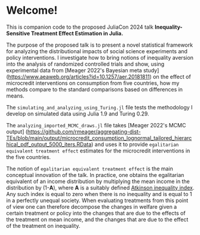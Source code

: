 # Welcome!

This is companion code to the proposed JuliaCon 2024 talk **Inequality-Sensitive Treatment Effect Estimation in Julia.**

The purpose of the proposed talk is to present a novel statistical framework for analyzing the distributional impacts of social science experiments and policy interventions. I investigate how to bring notions of inequality aversion into the analysis of randomized controlled trials and show, using experimental data from [Meager 2022's Bayesian meta study] (https://www.aeaweb.org/articles?id=10.1257/aer.20181811) on the effect of microcredit interventions on consumption from five countries, how my methods compare to the standard comparisons based on differences in means.

The `simulating_and_analyzing_using_Turing.jl` file tests the methodology I develop on simulated data using Julia 1.9 and Turing 0.29.

The `analyzing_imported_MCMC_draws.jl` file takes [Meager 2022's   MCMC output] (https://github.com/rmeager/aggregating-dist-TEs/blob/main/output/microcredit_consumption_lognormal_tailored_hierarchical_pdf_output_5000_iters.RData) and uses it to provide `egalitarian equivalent treatment effect` estimates for the microcredit interventions in the five countries.

The notion of `egalitarian equivalent treatment effect` is the main conceptual innovation of the talk. In practice, one obtains the egalitarian equivalent of an income distribution by multiplying the mean income in the distribution by (1-**A**), where **A** is a suitably defined [Atkinson inequality index](https://en.wikipedia.org/wiki/Atkinson_index). Any such index is equal to zero when there is no inequality and is equal to 1 in a perfectly unequal society. When evaluating treatments from this point of view one can therefore decompose the changes in welfare given a certain treatment or policy into the changes that are due to the effects of the treatment on mean income, and the changes that are due to the effect of the treatment on inequality.



